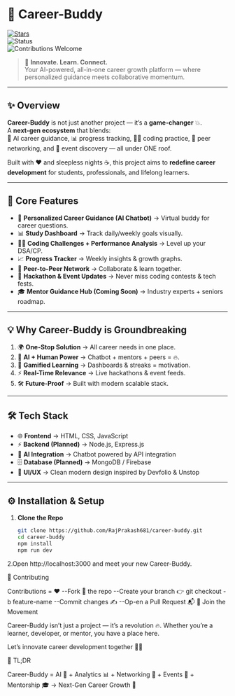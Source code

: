 
# 🚀 Career-Buddy  

[![Stars](https://img.shields.io/github/stars/RajPrakash681/career-buddy?style=social)](https://github.com/RajPrakash681/career-buddy/stargazers)  
![Status](https://img.shields.io/badge/Status-Active-success.svg)  
![Contributions Welcome](https://img.shields.io/badge/Contributions-Welcome-brightgreen.svg)  

> 🌟 **Innovate. Learn. Connect.**  
> Your AI-powered, all-in-one career growth platform — where personalized guidance meets collaborative momentum.  

---

## ✨ Overview  

**Career-Buddy** is not just another project — it’s a **game-changer** 💥.  
A **next-gen ecosystem** that blends:  
🤖 AI career guidance, 📊 progress tracking, 👨‍💻 coding practice, 🤝 peer networking, and 🎉 event discovery — all under ONE roof.  

Built with ❤️ and sleepless nights ☕, this project aims to **redefine career development** for students, professionals, and lifelong learners.  

---

## 🧩 Core Features  

- 🤖 **Personalized Career Guidance (AI Chatbot)** → Virtual buddy for career questions.  
- 📊 **Study Dashboard** → Track daily/weekly goals visually.  
- 👨‍💻 **Coding Challenges + Performance Analysis** → Level up your DSA/CP.  
- 📈 **Progress Tracker** → Weekly insights & growth graphs.  
- 🤝 **Peer-to-Peer Network** → Collaborate & learn together.  
- 🎉 **Hackathon & Event Updates** → Never miss coding contests & tech fests.  
- 🎓 **Mentor Guidance Hub (Coming Soon)** → Industry experts + seniors roadmap.  

---

## 💡 Why Career-Buddy is Groundbreaking  

1. 🌍 **One-Stop Solution** → All career needs in one place.  
2. 🤝 **AI + Human Power** → Chatbot + mentors + peers = 🔥.  
3. 🎯 **Gamified Learning** → Dashboards & streaks = motivation.  
4. ⚡ **Real-Time Relevance** → Live hackathons & event feeds.  
5. 🛠️ **Future-Proof** → Built with modern scalable stack.  

---

## 🛠️ Tech Stack  

- 🌐 **Frontend** → HTML, CSS, JavaScript  
- ⚡ **Backend (Planned)** → Node.js, Express.js  
- 🔮 **AI Integration** → Chatbot powered by API integration
- 🗄️ **Database (Planned)** → MongoDB / Firebase  
- 🎨 **UI/UX** → Clean modern design inspired by Devfolio & Unstop  

---

## ⚙️ Installation & Setup  

1. **Clone the Repo**  
   ```bash
   git clone https://github.com/RajPrakash681/career-buddy.git
   cd career-buddy
   npm install
   npm run dev
2.Open http://localhost:3000 and meet your new Career-Buddy.

🤝 Contributing

Contributions = ❤️
--Fork 🍴 the repo
--Create your branch 👉 git checkout -b feature-name
--Commit changes ✍️
--Op-en a Pull Request 📬
🌟 Join the Movement

Career-Buddy isn’t just a project — it’s a revolution 🔥.
Whether you’re a learner, developer, or mentor, you have a place here.

Let’s innovate career development together 💪🚀

🎯 TL;DR

Career-Buddy = AI 🤖 + Analytics 📊 + Networking 🤝 + Events 🎉 + Mentorship 🎓 → Next-Gen Career Growth 🚀

